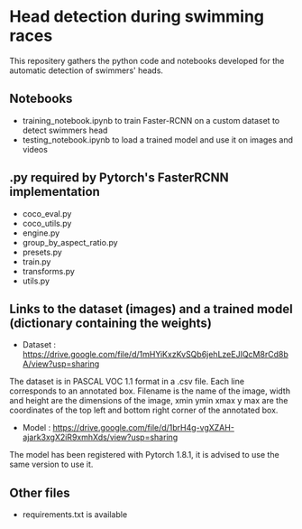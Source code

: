 # Head detection during swimming races

This repositery gathers the python code and notebooks developed for the automatic detection of swimmers' heads.

## Notebooks

- training_notebook.ipynb to train Faster-RCNN on a custom dataset to detect swimmers head
- testing_notebook.ipynb to load a trained model and use it on images and videos

## .py required by Pytorch's FasterRCNN implementation 

- coco_eval.py
- coco_utils.py
- engine.py
- group_by_aspect_ratio.py
- presets.py
- train.py
- transforms.py
- utils.py

## Links to the dataset (images) and a trained model (dictionary containing the weights)

- Dataset : https://drive.google.com/file/d/1mHYiKxzKvSQb6jehLzeEJIQcM8rCd8bA/view?usp=sharing

The dataset is in PASCAL VOC 1.1 format in a .csv file. Each line corresponds to an annotated box. Filename is the name of the image, width and height are the dimensions of the image, xmin ymin xmax y max are the coordinates of the top left and bottom right corner of the annotated box.

- Model : https://drive.google.com/file/d/1brH4g-vgXZAH-ajark3xgX2iR9xmhXds/view?usp=sharing

The model has been registered with Pytorch 1.8.1, it is advised to use the same version to use it.

## Other files

- requirements.txt is available

